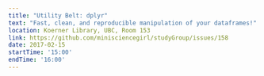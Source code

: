 ```yaml
---
title: "Utility Belt: dplyr"
text: "Fast, clean, and reproducible manipulation of your dataframes!"
location: Koerner Library, UBC, Room 153
link: https://github.com/minisciencegirl/studyGroup/issues/158
date: 2017-02-15
startTime: '15:00'
endTime: '16:00'
---
```

